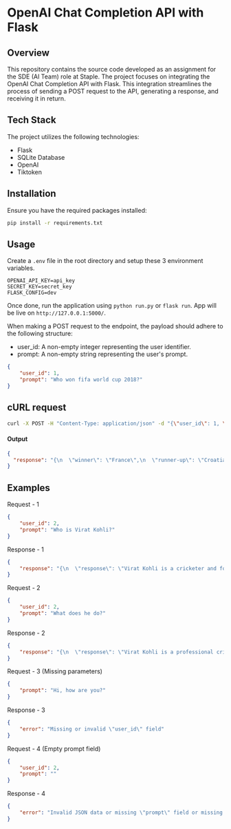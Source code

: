 # OpenAI Chat Completion API with Flask

## Overview
This repository contains the source code developed as an assignment for the SDE (AI Team) role at Staple. The project focuses on integrating the OpenAI Chat Completion API with Flask. This integration streamlines the process of sending a POST request to the API, generating a response, and receiving it in return. 

## Tech Stack
The project utilizes the following technologies:

- Flask
- SQLite Database
- OpenAI
- Tiktoken

## Installation 
Ensure you have the required packages installed:

```bash
pip install -r requirements.txt
```

## Usage 
Create a `.env` file in the root directory and setup these 3 environment variables.
```
OPENAI_API_KEY=api_key
SECRET_KEY=secret_key
FLASK_CONFIG=dev
```

Once done, run the application using `python run.py` or `flask run`. App will be live on `http://127.0.0.1:5000/`. 

When making a POST request to the endpoint, the payload should adhere to the following structure: 
- user_id: A non-empty integer representing the user identifier.
- prompt: A non-empty string representing the user's prompt.

```json
{
    "user_id": 1,
    "prompt": "Who won fifa world cup 2018?"
}
```

## cURL request
```bash
curl -X POST -H "Content-Type: application/json" -d "{\"user_id\": 1, \"prompt\": \"Who won fifa world cup 2018?\"}" "http://127.0.0.1:5000/openai-completion"
```

#### Output
```json
{
  "response": "{\n  \"winner\": \"France\",\n  \"runner-up\": \"Croatia\",\n  \"score\": \"4-2\"\n}"
}
```

## Examples 
Request - 1 
```json
{
    "user_id": 2,
    "prompt": "Who is Virat Kohli?"
}
```
Response - 1 
```json
{
    "response": "{\n  \"response\": \"Virat Kohli is a cricketer and former captain of the Indian national cricket team. He is widely regarded as one of the best batsmen in the world and has achieved numerous records and accolades in his cricketing career.\"\n}"
}
```
Request - 2
```json
{
    "user_id": 2,
    "prompt": "What does he do?"
}
```
Response - 2 
```json
{
    "response": "{\n  \"response\": \"Virat Kohli is a professional cricketer who has represented the Indian national cricket team in international matches. He is known for his batting skills and has been a key player in the Indian cricket team for many years.\"\n}"
}
```
Request - 3 (Missing parameters)
```json
{
    "prompt": "Hi, how are you?"
}
```
Response - 3
```json
{
    "error": "Missing or invalid \"user_id\" field"
}
```
Request - 4 (Empty prompt field)
```json
{
    "user_id": 2,
    "prompt": ""
}
```
Response - 4
```json
{
    "error": "Invalid JSON data or missing \"prompt\" field or missing \"user_id\" field"
}
```